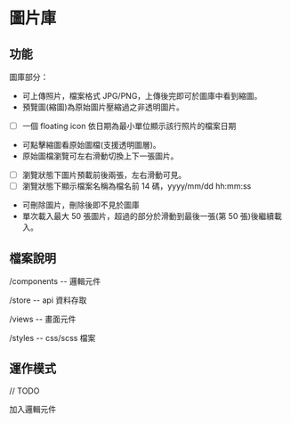 # 圖片庫

## 功能

圖庫部分：

- 可上傳照片，檔案格式 JPG/PNG，上傳後完即可於圖庫中看到縮圖。
- 預覽圖(縮圖)為原始圖片壓縮過之非透明圖片。
- [ ] 一個 floating icon 依日期為最小單位顯示該行照片的檔案日期
- 可點擊縮圖看原始圖檔(支援透明圖層)。
- 原始圖檔瀏覽可左右滑動切換上下一張圖片。
- [ ] 瀏覽狀態下圖片預載前後兩張，左右滑動可見。
- [ ] 瀏覽狀態下顯示檔案名稱為檔名前 14 碼，yyyy/mm/dd hh:mm:ss
- 可刪除圖片，刪除後即不見於圖庫
- 單次載入最大 50 張圖片，超過的部分於滑動到最後一張(第 50 張)後繼續載入。

## 檔案說明

/components -- 邏輯元件

/store -- api 資料存取

/views -- 畫面元件

/styles -- css/scss 檔案

## 運作模式

// TODO

加入邏輯元件
